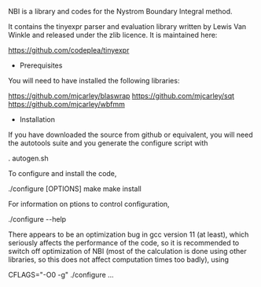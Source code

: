 NBI is a library and codes for the Nystrom Boundary Integral method.

It contains the tinyexpr parser and evaluation library written by
Lewis Van Winkle and released under the zlib licence. It is maintained
here:

https://github.com/codeplea/tinyexpr

* Prerequisites

You will need to have installed the following libraries:

https://github.com/mjcarley/blaswrap
https://github.com/mjcarley/sqt
https://github.com/mjcarley/wbfmm

* Installation

If you have downloaded the source from github or equivalent, you will
need the autotools suite and you generate the configure script with

. autogen.sh

To configure and install the code,

  ./configure [OPTIONS]
  make
  make install

For information on ptions to control configuration,

  ./configure --help

There appears to be an optimization bug in gcc version 11 (at least),
which seriously affects the performance of the code, so it is
recommended to switch off optimization of NBI (most of the calculation
is done using other libraries, so this does not affect computation
times too badly), using

  CFLAGS="-O0 -g" ./configure ...

